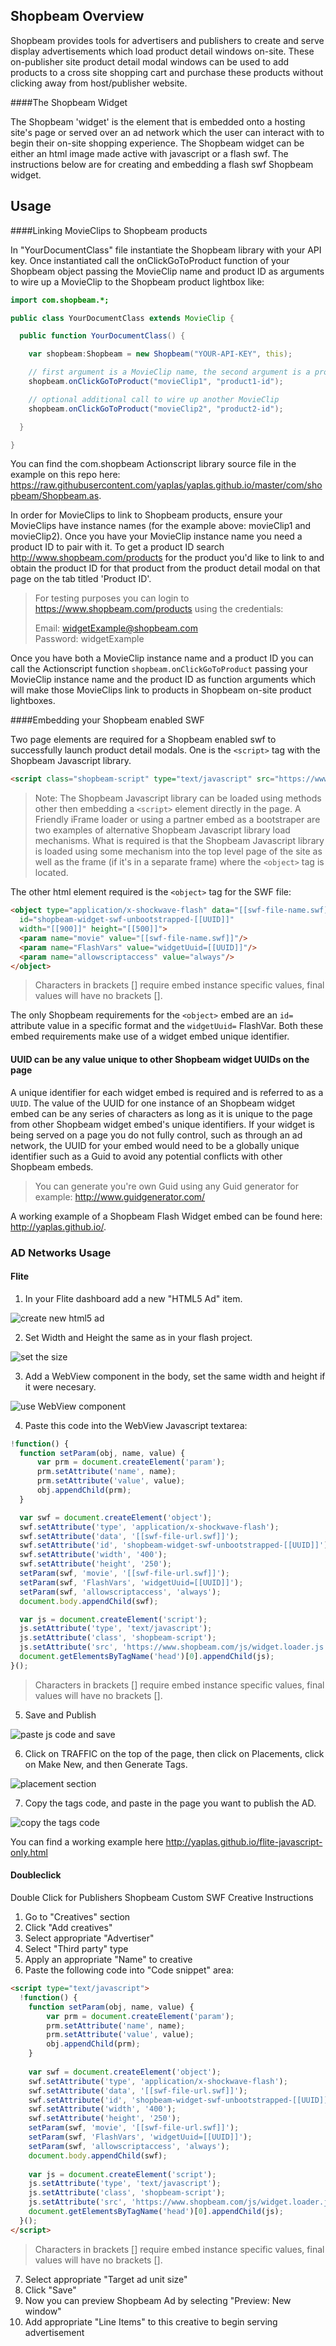 Shopbeam Overview
-----

Shopbeam provides tools for advertisers and publishers to create and serve display advertisements which load product detail windows on-site. These on-publisher site product detail modal windows can be used to add products to a cross site shopping cart and purchase these products without clicking away from host/publisher website.

####The Shopbeam Widget

The Shopbeam 'widget' is the element that is embedded onto a hosting site's page or served over an ad network which the user can interact with to begin their on-site shopping experience. The Shopbeam widget can be either an html image made active with javascript or a flash swf. The instructions below are for creating and embedding a flash swf Shopbeam widget.

Usage
-----

####Linking MovieClips to Shopbeam products

In "YourDocumentClass" file instantiate the Shopbeam library with your API key. Once instantiated call the onClickGoToProduct function of your Shopbeam object passing the MovieClip name and product ID as arguments to wire up a MovieClip to the Shopbeam product lightbox like:

``` as
import com.shopbeam.*;

public class YourDocumentClass extends MovieClip {

  public function YourDocumentClass() { 

    var shopbeam:Shopbeam = new Shopbeam("YOUR-API-KEY", this);

    // first argument is a MovieClip name, the second argument is a product ID
    shopbeam.onClickGoToProduct("movieClip1", "product1-id");

    // optional additional call to wire up another MovieClip
    shopbeam.onClickGoToProduct("movieClip2", "product2-id");

  }

}
```

You can find the com.shopbeam Actionscript library source file in the example on this repo  here: https://raw.githubusercontent.com/yaplas/yaplas.github.io/master/com/shopbeam/Shopbeam.as.

In order for MovieClips to link to Shopbeam products, ensure your MovieClips have instance names (for the example above: movieClip1 and movieClip2). Once you have your MovieClip instance name you need a product ID to pair with it. To get a product ID search http://www.shopbeam.com/products for the product you'd like to link to and obtain the product ID for that product from the product detail modal on that page on the tab titled 'Product ID'.

> For testing purposes you can login to https://www.shopbeam.com/products using the credentials:
>
> Email: widgetExample@shopbeam.com  
> Password: widgetExample

Once you have both a MovieClip instance name and a product ID you can call the Actionscript function `shopbeam.onClickGoToProduct` passing your MovieClip instance name and the product ID as function arguments which will make those MovieClips link to products in Shopbeam on-site product lightboxes. 

####Embedding your Shopbeam enabled SWF

Two page elements are required for a Shopbeam enabled swf to successfully launch product detail modals. One is the `<script>` tag with the Shopbeam Javascript library. 

```html
<script class="shopbeam-script" type="text/javascript" src="https://www.shopbeam.com/js/widget.loader.js" async="true"></script>
```
> Note: The Shopbeam Javascript library can be loaded using methods other then embedding a `<script>` element directly in the page. A Friendly iFrame loader or using a partner embed as a bootstraper are two examples of alternative Shopbeam Javascript library load mechanisms. What is required is that the Shopbeam Javascript library is loaded using some mechanism into the top level page of the site as well as the frame (if it's in a separate frame) where the `<object>` tag is located. 

The other html element required is the `<object>` tag for the SWF file:

```html
<object type="application/x-shockwave-flash" data="[[swf-file-name.swf]]"
  id="shopbeam-widget-swf-unbootstrapped-[[UUID]]"
  width="[[900]]" height="[[500]]">
  <param name="movie" value="[[swf-file-name.swf]]"/>
  <param name="FlashVars" value="widgetUuid=[[UUID]]"/>
  <param name="allowscriptaccess" value="always"/>
</object>
```

> Characters in brackets [] require embed instance specific values, final values will have no brackets []. 

The only Shopbeam requirements for the `<object>` embed are an `id=` attribute value in a specific format and the `widgetUuid=` FlashVar. Both these embed requirements make use of a widget embed unique identifier.

#### UUID can be any value unique to other Shopbeam widget UUIDs on the page

A unique identifier for each widget embed is required and is referred to as a `UUID`. The value of the UUID for one instance of an Shopbeam widget embed can be any series of characters as long as it is unique to the page from other Shopbeam widget embed's unique identifiers. If your widget is being served on a page you do not fully control, such as through an ad network, the UUID for your embed would need to be a globally unique identifier such as a Guid to avoid any potential conflicts with other Shopbeam embeds. 

> You can generate you're own Guid using any Guid generator for example: http://www.guidgenerator.com/


A working example of a Shopbeam Flash Widget embed can be found here: http://yaplas.github.io/.

### AD Networks Usage

#### Flite

1. In your Flite dashboard add a new "HTML5 Ad" item.

  ![create new html5 ad](img/flite-create-new-html5.png)

2. Set Width and Height the same as in your flash project.

  ![set the size](img/flite-set-size.png)
  
3. Add a WebView component in the body, set the same width and height if it were necesary.

  ![use WebView component](img/flite-webview.png)

4. Paste this code into the WebView Javascript textarea:
  
  ```js
  !function() {
    function setParam(obj, name, value) {
        var prm = document.createElement('param');
        prm.setAttribute('name', name);
        prm.setAttribute('value', value);
        obj.appendChild(prm);
    }
  
    var swf = document.createElement('object');
    swf.setAttribute('type', 'application/x-shockwave-flash');
    swf.setAttribute('data', '[[swf-file-url.swf]]');
    swf.setAttribute('id', 'shopbeam-widget-swf-unbootstrapped-[[UUID]]');
    swf.setAttribute('width', '400');
    swf.setAttribute('height', '250');
    setParam(swf, 'movie', '[[swf-file-url.swf]]');
    setParam(swf, 'FlashVars', 'widgetUuid=[[UUID]]');
    setParam(swf, 'allowscriptaccess', 'always');
    document.body.appendChild(swf);
  
    var js = document.createElement('script');
    js.setAttribute('type', 'text/javascript');
    js.setAttribute('class', 'shopbeam-script');
    js.setAttribute('src', 'https://www.shopbeam.com/js/widget.loader.js');
    document.getElementsByTagName('head')[0].appendChild(js);
  }();
  ```
  > Characters in brackets [] require embed instance specific values, final values will have no brackets []. 

5. Save and Publish

  ![paste js code and save](img/flite-webview-js-save.png)

6. Click on TRAFFIC on the top of the page, then click on Placements, click on Make New, and then Generate Tags.

  ![placement section](img/flite-placement.png)

7. Copy the tags code, and paste in the page you want to publish the AD.

  ![copy the tags code](img/flite-placement-tag.png)

You can find a working example here <http://yaplas.github.io/flite-javascript-only.html>

#### Doubleclick 

Double Click for Publishers Shopbeam Custom SWF Creative Instructions

1. Go to "Creatives" section
2. Click "Add creatives"
3. Select appropriate "Advertiser"
4. Select "Third party" type
5. Apply an appropriate "Name" to creative
6. Paste the following code into "Code snippet" area:

  ```html
  <script type="text/javascript">
    !function() {
      function setParam(obj, name, value) {
          var prm = document.createElement('param');
          prm.setAttribute('name', name);
          prm.setAttribute('value', value);
          obj.appendChild(prm);
      }
    
      var swf = document.createElement('object');
      swf.setAttribute('type', 'application/x-shockwave-flash');
      swf.setAttribute('data', '[[swf-file-url.swf]]');
      swf.setAttribute('id', 'shopbeam-widget-swf-unbootstrapped-[[UUID]]');
      swf.setAttribute('width', '400');
      swf.setAttribute('height', '250');
      setParam(swf, 'movie', '[[swf-file-url.swf]]');
      setParam(swf, 'FlashVars', 'widgetUuid=[[UUID]]');
      setParam(swf, 'allowscriptaccess', 'always');
      document.body.appendChild(swf);
    
      var js = document.createElement('script');
      js.setAttribute('type', 'text/javascript');
      js.setAttribute('class', 'shopbeam-script');
      js.setAttribute('src', 'https://www.shopbeam.com/js/widget.loader.js');
      document.getElementsByTagName('head')[0].appendChild(js);
    }();
  </script>
  ```
  > Characters in brackets [] require embed instance specific values, final values will have no brackets []. 

7. Select appropriate "Target ad unit size"
8. Click "Save"
9. Now you can preview Shopbeam Ad by selecting "Preview: New window"
10. Add appropriate "Line Items" to this creative to begin serving advertisement
